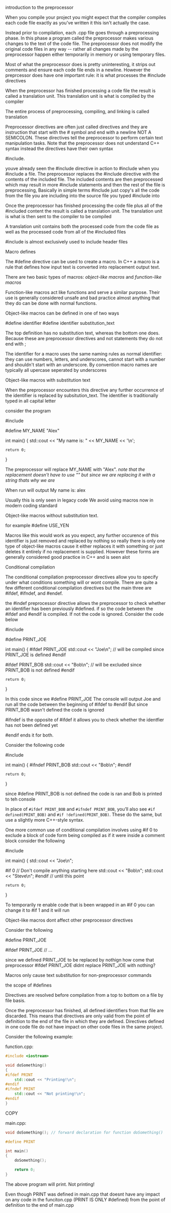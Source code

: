 introduction to the preprocessor

When you compile your project you might expect that the compiler compiles each code file exactly as you've written it this isn't actually the case.

Instead prior to compilation, each .cpp file goes through a preprocessing phase. In this phase a program called the preprocessor makes various changes to the text of the code file. The preprocessor does not modify the original code files in any way -- rather all changes made by the preprocessor happen either temporarily in memory or using temporary files.

Most of what the preprocessor does is pretty uninteresting, it strips out comments and ensure each code file ends in a newline. However the preprcessor does have one important rule: it is what processes the #include directives

When the preprocessor has finished processing a code file the result is called a translation unit. This translation unit is what is compiled by the compiler

The entire process of preprocessing, compiling, and linking is called translation 

Preprocessor directives are often just called directives and they are instruction that start with the # symbol and end with a newline NOT A SEMICOLON. These directives tell the preprocessor to perform certain text manipulation tasks. Note that the preprocessor does not understand C++ syntax instead the directives have their own syntax

#include.

youve already seen the #include directive in action to #include <iostream> when you #include a file. The preprocessor replaces the #include directive with the contents of the included file. The included contents are then preprocessed which may result in more #include statements and then the rest of the file is preprocessing, Basically in simple terms #include just copy's all the code from the file you are including into the source file you typed #include into

Once the preprocessor has finished processing the code file plus all of the #included content the result is called a translation unit. The translation unit is what is then sent to the compiler to be compiled

A translation unit contains both the processed code from the code file as well as the processed code from all of the #included files

#include is almost exclusively used to include header files


Macro defines

The #define directive can be used to create a macro. In C++
a macro is a rule that defines how input text is converted into replacement output text.

There are two basic types of macros: *object-like macros* and *function-like macros*

Function-like macros act like functions and serve a similar purpose. Their use is generally considered unsafe and bad practice almost anything that they do can be done with normal functions.

Object-like macros can be defined in one of two ways

#define identifier
#define identifier substitution_text

The top definition has no substitution text, whereas the bottom one does. Because these are preprocessor directives and not statements they do not end with ;

The identifier for a macro uses the same naming rules as normal identifier: they can use numbers, letters, and underscores, cannot start with a number and shouldn't start with an underscore. By convention macro names are typically all upercase seperated by underscores

Object-like macros with substitution text

When the preprocessor encounters this directive any further occurrence of the identifier is replaced by subsitution_text. The identifier is traditionally typed in all capital letter

consider the program

#include <iostream>

#define MY_NAME "Alex"

int main()
{
    std::cout << "My name is: " << MY_NAME << '\n';

    return 0;
}


The preprocessor will replace MY_NAME with "Alex". *note that the replacement doesn't have to use "" but since we are replacing it with a string thats why we are* 

When run will output My name is: alex

Usually this is only seen in legacy code We avoid using macros now in modern coding standard


Object-like macros without substitution text.

for example
#define USE_YEN

Macros like this would work as you expect, any further occurence of this identifier is just removed and replaced by nothing so really there is only one type of object-like macros cause it either replaces it with something or just deletes it entirely if no replacement is supplied. However these forms are generally considered good practice in C++ and is seen alot


Conditional compilation

The conditional compilation preprocessor directives allow you to specify under what conditions something will or wont compile. There are quite a few different conditional compilation directives but the main three are #ifdef, #ifndef, and #endef.

the #indef preprocessor directive allows the preprocessor to check whether an identifier has been previously #defined. if so the code between the #ifdef and #endif is compiled. If not the code is ignored. Consider the code below 

#include <iostream>

#define PRINT_JOE

int main()
{
#ifdef PRINT_JOE
    std::cout << "Joe\n"; // will be compiled since PRINT_JOE is defined
#endif

#ifdef PRINT_BOB
    std::cout << "Bob\n"; // will be excluded since PRINT_BOB is not defined
#endif

    return 0;
}

In this code since we #define PRINT_JOE The console will output Joe and run all the code between the beginning of #ifdef to #endif
But since PRINT_BOB wasn't defined the code is ignored 

#ifndef is the opposite of #ifdef it allows you to check whether the identfier has not been defined yet 

#endif ends it for both.

Consider the following code 

#include <iostream>

int main()
{
#ifndef PRINT_BOB
    std::cout << "Bob\n";
#endif

    return 0;
}

since #define PRINT_BOB is not defined the code is ran and Bob is printed to teh console


In place of `#ifdef PRINT_BOB` and `#ifndef PRINT_BOB`, you’ll also see `#if defined(PRINT_BOB)` and `#if !defined(PRINT_BOB)`. These do the same, but use a slightly more C++-style syntax.




One more common use of conditional compilation involves using #if 0 to exclude a block of code form being compiled as if it were inside a comment block consider the following

#include <iostream>

int main()
{
    std::cout << "Joe\n";

#if 0 // Don't compile anything starting here
    std::cout << "Bob\n";
    std::cout << "Steve\n";
#endif // until this point

    return 0;
}

To temporarily re enable code that is been wrapped in an #if 0 you can change it to #if 1 and it will run


Object-like macros dont affect other preprocessor directives

Consider the following

#define PRINT_JOE

#ifdef PRINT_JOE
// ...


since we defined PRINT_JOE to be replaced by nothign how come that preprocessor #ifdef PRINT_JOE didnt replace PRINT_JOE with nothing?

Macros only cause text substitution for non-preprocessor commands 

the scope of #defines 

Directives are resolved before compilation from a top to bottom on a file by file basis.

Once the preprocessor has finished, all defined identifiers from that file are discarded. This means that directives are only valid from the point of definition to the end of the file in which they are defined. Directives defined in one code file do not have impact on other code files in the same project.


Consider the following example:

function.cpp:

```cpp
#include <iostream>

void doSomething()
{
#ifdef PRINT
    std::cout << "Printing!\n";
#endif
#ifndef PRINT
    std::cout << "Not printing!\n";
#endif
}
```

COPY

main.cpp:

```cpp
void doSomething(); // forward declaration for function doSomething()

#define PRINT

int main()
{
    doSomething();

    return 0;
}
```


The above program will print.
Not printing!

Even though PRINT was defined in main.cpp that doesnt have any impact on any code in the funciton.cpp (PRINT IS ONLY #defined) from the point of definition to the end of main.cpp


